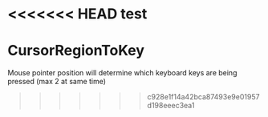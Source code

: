 <<<<<<< HEAD
test
=======
# CursorRegionToKey
Mouse pointer position will determine which keyboard keys are being pressed (max 2 at same time)
>>>>>>> c928e1f14a42bca87493e9e01957d198eeec3ea1
